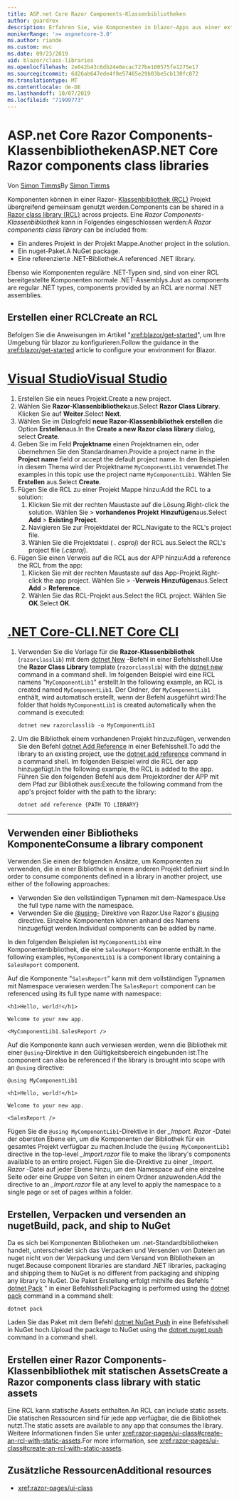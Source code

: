 ```yaml
---
title: ASP.net Core Razor Components-Klassenbibliotheken
author: guardrex
description: Erfahren Sie, wie Komponenten in blazor-Apps aus einer externen Komponentenbibliothek eingeschlossen werden können.
monikerRange: '>= aspnetcore-3.0'
ms.author: riande
ms.custom: mvc
ms.date: 09/23/2019
uid: blazor/class-libraries
ms.openlocfilehash: 2e042b43c6db24e0ecac727be100575fe1275e17
ms.sourcegitcommit: 6d26ab647ede4f8e57465e29b03be5cb130fc872
ms.translationtype: MT
ms.contentlocale: de-DE
ms.lasthandoff: 10/07/2019
ms.locfileid: "71999773"
---
```

# <a name="aspnet-core-razor-components-class-libraries"></a><span data-ttu-id="60f9b-103">ASP.net Core Razor Components-Klassenbibliotheken</span><span class="sxs-lookup"><span data-stu-id="60f9b-103">ASP.NET Core Razor components class libraries</span></span>

<span data-ttu-id="60f9b-104">Von [Simon Timms](https://github.com/stimms)</span><span class="sxs-lookup"><span data-stu-id="60f9b-104">By [Simon Timms](https://github.com/stimms)</span></span>

<span data-ttu-id="60f9b-105">Komponenten können in einer Razor- [Klassenbibliothek (RCL)](xref:razor-pages/ui-class) Projekt übergreifend gemeinsam genutzt werden.</span><span class="sxs-lookup"><span data-stu-id="60f9b-105">Components can be shared in a [Razor class library (RCL)](xref:razor-pages/ui-class) across projects.</span></span> <span data-ttu-id="60f9b-106">Eine *Razor Components-Klassenbibliothek* kann in Folgendes eingeschlossen werden:</span><span class="sxs-lookup"><span data-stu-id="60f9b-106">A *Razor components class library* can be included from:</span></span>

* <span data-ttu-id="60f9b-107">Ein anderes Projekt in der Projekt Mappe.</span><span class="sxs-lookup"><span data-stu-id="60f9b-107">Another project in the solution.</span></span>
* <span data-ttu-id="60f9b-108">Ein nuget-Paket.</span><span class="sxs-lookup"><span data-stu-id="60f9b-108">A NuGet package.</span></span>
* <span data-ttu-id="60f9b-109">Eine referenzierte .NET-Bibliothek.</span><span class="sxs-lookup"><span data-stu-id="60f9b-109">A referenced .NET library.</span></span>

<span data-ttu-id="60f9b-110">Ebenso wie Komponenten reguläre .NET-Typen sind, sind von einer RCL bereitgestellte Komponenten normale .NET-Assemblys.</span><span class="sxs-lookup"><span data-stu-id="60f9b-110">Just as components are regular .NET types, components provided by an RCL are normal .NET assemblies.</span></span>

## <a name="create-an-rcl"></a><span data-ttu-id="60f9b-111">Erstellen einer RCL</span><span class="sxs-lookup"><span data-stu-id="60f9b-111">Create an RCL</span></span>

<span data-ttu-id="60f9b-112">Befolgen Sie die Anweisungen im Artikel "<xref:blazor/get-started>", um Ihre Umgebung für blazor zu konfigurieren.</span><span class="sxs-lookup"><span data-stu-id="60f9b-112">Follow the guidance in the <xref:blazor/get-started> article to configure your environment for Blazor.</span></span>

# <a name="visual-studiotabvisual-studio"></a>[<span data-ttu-id="60f9b-113">Visual Studio</span><span class="sxs-lookup"><span data-stu-id="60f9b-113">Visual Studio</span></span>](#tab/visual-studio)

1. <span data-ttu-id="60f9b-114">Erstellen Sie ein neues Projekt.</span><span class="sxs-lookup"><span data-stu-id="60f9b-114">Create a new project.</span></span>
1. <span data-ttu-id="60f9b-115">Wählen Sie **Razor-Klassenbibliothek**aus.</span><span class="sxs-lookup"><span data-stu-id="60f9b-115">Select **Razor Class Library**.</span></span> <span data-ttu-id="60f9b-116">Klicken Sie auf **Weiter**.</span><span class="sxs-lookup"><span data-stu-id="60f9b-116">Select **Next**.</span></span>
1. <span data-ttu-id="60f9b-117">Wählen Sie im Dialogfeld **neue Razor-Klassenbibliothek erstellen** die Option **Erstellen**aus.</span><span class="sxs-lookup"><span data-stu-id="60f9b-117">In the **Create a new Razor class library** dialog, select **Create**.</span></span>
1. <span data-ttu-id="60f9b-118">Geben Sie im Feld **Projektname** einen Projektnamen ein, oder übernehmen Sie den Standardnamen.</span><span class="sxs-lookup"><span data-stu-id="60f9b-118">Provide a project name in the **Project name** field or accept the default project name.</span></span> <span data-ttu-id="60f9b-119">In den Beispielen in diesem Thema wird der Projektname `MyComponentLib1` verwendet.</span><span class="sxs-lookup"><span data-stu-id="60f9b-119">The examples in this topic use the project name `MyComponentLib1`.</span></span> <span data-ttu-id="60f9b-120">Wählen Sie **Erstellen** aus.</span><span class="sxs-lookup"><span data-stu-id="60f9b-120">Select **Create**.</span></span>
1. <span data-ttu-id="60f9b-121">Fügen Sie die RCL zu einer Projekt Mappe hinzu:</span><span class="sxs-lookup"><span data-stu-id="60f9b-121">Add the RCL to a solution:</span></span>
   1. <span data-ttu-id="60f9b-122">Klicken Sie mit der rechten Maustaste auf die Lösung.</span><span class="sxs-lookup"><span data-stu-id="60f9b-122">Right-click the solution.</span></span> <span data-ttu-id="60f9b-123">Wählen Sie  > **vorhandenes Projekt** **Hinzufügen**aus.</span><span class="sxs-lookup"><span data-stu-id="60f9b-123">Select **Add** > **Existing Project**.</span></span>
   1. <span data-ttu-id="60f9b-124">Navigieren Sie zur Projektdatei der RCL.</span><span class="sxs-lookup"><span data-stu-id="60f9b-124">Navigate to the RCL's project file.</span></span>
   1. <span data-ttu-id="60f9b-125">Wählen Sie die Projektdatei ( *. csproj*) der RCL aus.</span><span class="sxs-lookup"><span data-stu-id="60f9b-125">Select the RCL's project file (*.csproj*).</span></span>
1. <span data-ttu-id="60f9b-126">Fügen Sie einen Verweis auf die RCL aus der APP hinzu:</span><span class="sxs-lookup"><span data-stu-id="60f9b-126">Add a reference the RCL from the app:</span></span>
   1. <span data-ttu-id="60f9b-127">Klicken Sie mit der rechten Maustaste auf das App-Projekt.</span><span class="sxs-lookup"><span data-stu-id="60f9b-127">Right-click the app project.</span></span> <span data-ttu-id="60f9b-128">Wählen Sie  > -**Verweis** **Hinzufügen**aus.</span><span class="sxs-lookup"><span data-stu-id="60f9b-128">Select **Add** > **Reference**.</span></span>
   1. <span data-ttu-id="60f9b-129">Wählen Sie das RCL-Projekt aus.</span><span class="sxs-lookup"><span data-stu-id="60f9b-129">Select the RCL project.</span></span> <span data-ttu-id="60f9b-130">Wählen Sie **OK**.</span><span class="sxs-lookup"><span data-stu-id="60f9b-130">Select **OK**.</span></span>

# <a name="net-core-clitabnetcore-cli"></a>[<span data-ttu-id="60f9b-131">.NET Core-CLI</span><span class="sxs-lookup"><span data-stu-id="60f9b-131">.NET Core CLI</span></span>](#tab/netcore-cli)

1. <span data-ttu-id="60f9b-132">Verwenden Sie die Vorlage für die **Razor-Klassenbibliothek** (`razorclasslib`) mit dem [dotnet New](/dotnet/core/tools/dotnet-new) -Befehl in einer Befehlsshell.</span><span class="sxs-lookup"><span data-stu-id="60f9b-132">Use the **Razor Class Library** template (`razorclasslib`) with the [dotnet new](/dotnet/core/tools/dotnet-new) command in a command shell.</span></span> <span data-ttu-id="60f9b-133">Im folgenden Beispiel wird eine RCL namens "`MyComponentLib1`" erstellt.</span><span class="sxs-lookup"><span data-stu-id="60f9b-133">In the following example, an RCL is created named `MyComponentLib1`.</span></span> <span data-ttu-id="60f9b-134">Der Ordner, der `MyComponentLib1` enthält, wird automatisch erstellt, wenn der Befehl ausgeführt wird:</span><span class="sxs-lookup"><span data-stu-id="60f9b-134">The folder that holds `MyComponentLib1` is created automatically when the command is executed:</span></span>

   ```dotnetcli
   dotnet new razorclasslib -o MyComponentLib1
   ```

1. <span data-ttu-id="60f9b-135">Um die Bibliothek einem vorhandenen Projekt hinzuzufügen, verwenden Sie den Befehl [dotnet Add Reference](/dotnet/core/tools/dotnet-add-reference) in einer Befehlsshell.</span><span class="sxs-lookup"><span data-stu-id="60f9b-135">To add the library to an existing project, use the [dotnet add reference](/dotnet/core/tools/dotnet-add-reference) command in a command shell.</span></span> <span data-ttu-id="60f9b-136">Im folgenden Beispiel wird die RCL der app hinzugefügt.</span><span class="sxs-lookup"><span data-stu-id="60f9b-136">In the following example, the RCL is added to the app.</span></span> <span data-ttu-id="60f9b-137">Führen Sie den folgenden Befehl aus dem Projektordner der APP mit dem Pfad zur Bibliothek aus:</span><span class="sxs-lookup"><span data-stu-id="60f9b-137">Execute the following command from the app's project folder with the path to the library:</span></span>

   ```dotnetcli
   dotnet add reference {PATH TO LIBRARY}
   ```

---

## <a name="consume-a-library-component"></a><span data-ttu-id="60f9b-138">Verwenden einer Bibliotheks Komponente</span><span class="sxs-lookup"><span data-stu-id="60f9b-138">Consume a library component</span></span>

<span data-ttu-id="60f9b-139">Verwenden Sie einen der folgenden Ansätze, um Komponenten zu verwenden, die in einer Bibliothek in einem anderen Projekt definiert sind:</span><span class="sxs-lookup"><span data-stu-id="60f9b-139">In order to consume components defined in a library in another project, use either of the following approaches:</span></span>

* <span data-ttu-id="60f9b-140">Verwenden Sie den vollständigen Typnamen mit dem-Namespace.</span><span class="sxs-lookup"><span data-stu-id="60f9b-140">Use the full type name with the namespace.</span></span>
* <span data-ttu-id="60f9b-141">Verwenden Sie die [\@using-](xref:mvc/views/razor#using) Direktive von Razor.</span><span class="sxs-lookup"><span data-stu-id="60f9b-141">Use Razor's [\@using](xref:mvc/views/razor#using) directive.</span></span> <span data-ttu-id="60f9b-142">Einzelne Komponenten können anhand des Namens hinzugefügt werden.</span><span class="sxs-lookup"><span data-stu-id="60f9b-142">Individual components can be added by name.</span></span>

<span data-ttu-id="60f9b-143">In den folgenden Beispielen ist `MyComponentLib1` eine Komponentenbibliothek, die eine `SalesReport`-Komponente enthält.</span><span class="sxs-lookup"><span data-stu-id="60f9b-143">In the following examples, `MyComponentLib1` is a component library containing a `SalesReport` component.</span></span>

<span data-ttu-id="60f9b-144">Auf die Komponente "`SalesReport`" kann mit dem vollständigen Typnamen mit Namespace verwiesen werden:</span><span class="sxs-lookup"><span data-stu-id="60f9b-144">The `SalesReport` component can be referenced using its full type name with namespace:</span></span>

```cshtml
<h1>Hello, world!</h1>

Welcome to your new app.

<MyComponentLib1.SalesReport />
```

<span data-ttu-id="60f9b-145">Auf die Komponente kann auch verwiesen werden, wenn die Bibliothek mit einer `@using`-Direktive in den Gültigkeitsbereich eingebunden ist:</span><span class="sxs-lookup"><span data-stu-id="60f9b-145">The component can also be referenced if the library is brought into scope with an `@using` directive:</span></span>

```cshtml
@using MyComponentLib1

<h1>Hello, world!</h1>

Welcome to your new app.

<SalesReport />
```

<span data-ttu-id="60f9b-146">Fügen Sie die `@using MyComponentLib1`-Direktive in der *_Import. Razor* -Datei der obersten Ebene ein, um die Komponenten der Bibliothek für ein gesamtes Projekt verfügbar zu machen.</span><span class="sxs-lookup"><span data-stu-id="60f9b-146">Include the `@using MyComponentLib1` directive in the top-level *_Import.razor* file to make the library's components available to an entire project.</span></span> <span data-ttu-id="60f9b-147">Fügen Sie die-Direktive zu einer *_Import. Razor* -Datei auf jeder Ebene hinzu, um den Namespace auf eine einzelne Seite oder eine Gruppe von Seiten in einem Ordner anzuwenden.</span><span class="sxs-lookup"><span data-stu-id="60f9b-147">Add the directive to an *_Import.razor* file at any level to apply the namespace to a single page or set of pages within a folder.</span></span>

## <a name="build-pack-and-ship-to-nuget"></a><span data-ttu-id="60f9b-148">Erstellen, Verpacken und versenden an nuget</span><span class="sxs-lookup"><span data-stu-id="60f9b-148">Build, pack, and ship to NuGet</span></span>

<span data-ttu-id="60f9b-149">Da es sich bei Komponenten Bibliotheken um .net-Standardbibliotheken handelt, unterscheidet sich das Verpacken und Versenden von Dateien an nuget nicht von der Verpackung und dem Versand von Bibliotheken an nuget.</span><span class="sxs-lookup"><span data-stu-id="60f9b-149">Because component libraries are standard .NET libraries, packaging and shipping them to NuGet is no different from packaging and shipping any library to NuGet.</span></span> <span data-ttu-id="60f9b-150">Die Paket Erstellung erfolgt mithilfe des Befehls " [dotnet Pack](/dotnet/core/tools/dotnet-pack) " in einer Befehlsshell:</span><span class="sxs-lookup"><span data-stu-id="60f9b-150">Packaging is performed using the [dotnet pack](/dotnet/core/tools/dotnet-pack) command in a command shell:</span></span>

```dotnetcli
dotnet pack
```

<span data-ttu-id="60f9b-151">Laden Sie das Paket mit dem Befehl [dotnet NuGet Push](/dotnet/core/tools/dotnet-nuget-push) in eine Befehlsshell in NuGet hoch.</span><span class="sxs-lookup"><span data-stu-id="60f9b-151">Upload the package to NuGet using the [dotnet nuget push](/dotnet/core/tools/dotnet-nuget-push) command in a command shell.</span></span>

## <a name="create-a-razor-components-class-library-with-static-assets"></a><span data-ttu-id="60f9b-152">Erstellen einer Razor Components-Klassenbibliothek mit statischen Assets</span><span class="sxs-lookup"><span data-stu-id="60f9b-152">Create a Razor components class library with static assets</span></span>

<span data-ttu-id="60f9b-153">Eine RCL kann statische Assets enthalten.</span><span class="sxs-lookup"><span data-stu-id="60f9b-153">An RCL can include static assets.</span></span> <span data-ttu-id="60f9b-154">Die statischen Ressourcen sind für jede app verfügbar, die die Bibliothek nutzt.</span><span class="sxs-lookup"><span data-stu-id="60f9b-154">The static assets are available to any app that consumes the library.</span></span> <span data-ttu-id="60f9b-155">Weitere Informationen finden Sie unter <xref:razor-pages/ui-class#create-an-rcl-with-static-assets>.</span><span class="sxs-lookup"><span data-stu-id="60f9b-155">For more information, see <xref:razor-pages/ui-class#create-an-rcl-with-static-assets>.</span></span>

## <a name="additional-resources"></a><span data-ttu-id="60f9b-156">Zusätzliche Ressourcen</span><span class="sxs-lookup"><span data-stu-id="60f9b-156">Additional resources</span></span>

* <xref:razor-pages/ui-class>
